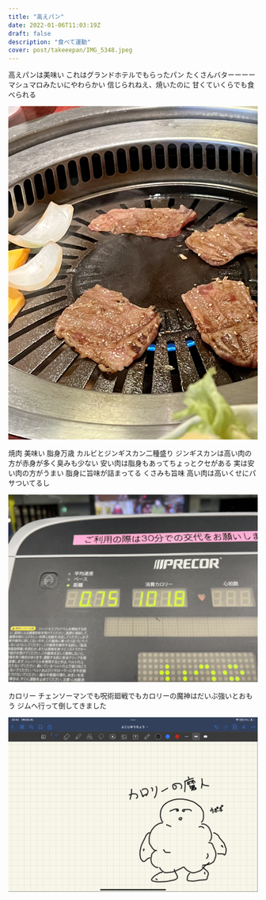 ```yaml
---
title: "高えパン"
date: 2022-01-06T11:03:19Z
draft: false
description: "食べて運動"
cover: post/takeeepan/IMG_5348.jpeg
---
```


高えパンは美味い
これはグランドホテルでもらったパン
たくさんバターーーー
マシュマロみたいにやわらかい
信じられねえ、焼いたのに
甘くていくらでも食べられる

![焼肉](IMG_5352.jpeg)

焼肉
美味い
脂身万歳
カルビとジンギスカン二種盛り
ジンギスカンは高い肉の方が赤身が多く臭みも少ない
安い肉は脂身もあってちょっとクセがある
実は安い肉の方がうまい
脂身に旨味が詰まってる
くさみも旨味
高い肉は高いくせにパサついてるし

![ランニングマシーン](IMG_5358.jpeg)

カロリー
チェンソーマンでも呪術廻戦でもカロリーの魔神はだいぶ強いとおもう
ジムへ行って倒してきました

![魔神](IMG_4524.png)
